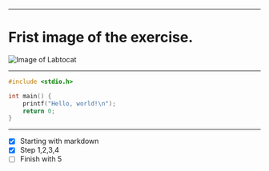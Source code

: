 ----------------------

# Frist image of the exercise.

![Image of Labtocat](https://octodex.github.com/images/labtocat.png)

----------------------
``` c
#include <stdio.h>

int main() {
    printf("Hello, world!\n");
    return 0;
}
````
----------------------

- [x] Starting with markdown
- [x] Step 1,2,3,4
- [ ] Finish with 5
